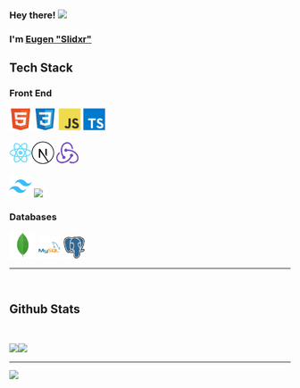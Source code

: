 <h3> Hey there! <img src="https://raw.githubusercontent.com/verma-anushka/verma-anushka/master/gifs/wave.gif" width="30px"></h3>

### I'm [Eugen "Slidxr"](https://slidxr.vercel.app)


 
## **Tech Stack**

<h3>Front End</h3>
  <div align="left">
  <div>
  <code><img height="40" src="https://raw.githubusercontent.com/devicons/devicon/master/icons/html5/html5-original.svg"></code> <code><img height="40" src="https://raw.githubusercontent.com/devicons/devicon/master/icons/css3/css3-original.svg"></code>   <code><img height="40" src="https://raw.githubusercontent.com/devicons/devicon/1119b9f84c0290e0f0b38982099a2bd027a48bf1/icons/javascript/javascript-original.svg"></code> 
   <code><img height="40" src="https://raw.githubusercontent.com/devicons/devicon/1119b9f84c0290e0f0b38982099a2bd027a48bf1/icons/typescript/typescript-original.svg"></code>
   <div><br>  <code><img height="40" src="https://raw.githubusercontent.com/devicons/devicon/1119b9f84c0290e0f0b38982099a2bd027a48bf1/icons/react/react-original.svg"></code><code><img height="40" 
src="https://raw.githubusercontent.com/devicons/devicon/1119b9f84c0290e0f0b38982099a2bd027a48bf1/icons/nextjs/nextjs-line.svg"></code>
   <code><img height="40" src="https://raw.githubusercontent.com/devicons/devicon/1119b9f84c0290e0f0b38982099a2bd027a48bf1/icons/redux/redux-original.svg"></code>
   </div>
   <div>
    <br>
   <code><img height="40" src="https://raw.githubusercontent.com/devicons/devicon/master/icons/tailwindcss/tailwindcss-plain.svg"></code>
   <code><img height="40" src="https://img.icons8.com/?size=512&id=r9QJ0VFFrn7T&format=png"></code>
   </div>
  </div>
  <div align='left'>
   <h3>Databases</h3>
   <code><img height="48" src="https://raw.githubusercontent.com/devicons/devicon/1119b9f84c0290e0f0b38982099a2bd027a48bf1/icons/mongodb/mongodb-original.svg"></code> <code><img height="40"   
   src="https://raw.githubusercontent.com/devicons/devicon/1119b9f84c0290e0f0b38982099a2bd027a48bf1/icons/mysql/mysql-original-wordmark.svg"></code> <code><img height="40"
   src="https://raw.githubusercontent.com/devicons/devicon/1119b9f84c0290e0f0b38982099a2bd027a48bf1/icons/postgresql/postgresql-original.svg"></code>
  </div>
  </div>

 ---
 


<div align="left">
<br><h2>Github Stats</h2><br>
 
  <img src="https://github-readme-stats.vercel.app/api?username=slidxr&hide=issues&count_private=true&show_icons=true&theme=great-gatsby&line_height=32"/><img src="https://github-readme-stats.vercel.app/api/top-langs/?username=slidxr&layout=donut&count_private=true&hide=html,scss,ipynb,ejs&theme=great-gatsby&line_height=12"/>

</div>

 ---

<div align="left">
  
![](https://komarev.com/ghpvc/?username=slidxr&style=flat&color=red)

</div>

